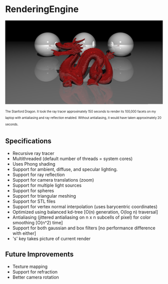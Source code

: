 # RenderingEngine

<a><img src="https://github.com/dmhacker/RenderingEngine/blob/master/renders/06a77d44-b66b-4933-a4ff-dcda2e8b0f6b.png" align="center"></a>

<sub><sup>The Stanford Dragon. It took the ray tracer approximately 150 seconds to render its 100,000 facets on my laptop with antialiasing and ray reflection enabled. Without antialiasing, it would have taken approximately 20 seconds.</sup></sub>

## Specifications

* Recursive ray tracer
* Multithreaded (default number of threads = system cores)
* Uses Phong shading
* Support for ambient, diffuse, and specular lighting.
* Support for ray reflection
* Support for camera translations (zoom)
* Support for multiple light sources
* Support for spheres
* Support for triangular meshing
* Support for STL files
* Support for vertex normal interpolation (uses barycentric coordinates)
* Optimized using balanced kd-tree [O(n) generation, O(log n) traversal]
* Antialiasing (jittered antialiasing on n x n subcells of pixel) for color smoothing [O(n^2) time]
* Support for both gaussian and box filters [no performance difference with either]
* 's' key takes picture of current render 

## Future Improvements

* Texture mapping
* Support for refraction
* Better camera rotation


